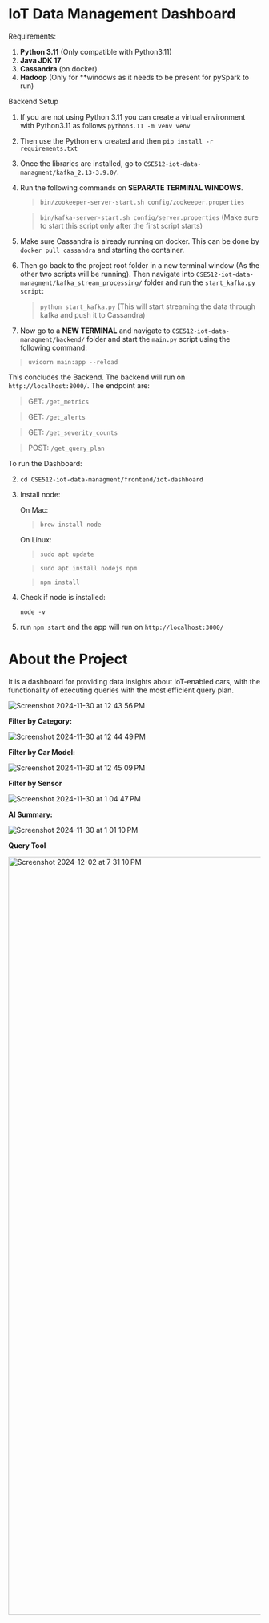 # IoT Data Management Dashboard

Requirements:

1. **Python 3.11** (Only compatible with Python3.11)
2. **Java JDK 17**
3. **Cassandra** (on docker)
4. **Hadoop** (Only for \*\*windows as it needs to be present for pySpark to run)

Backend Setup

1. If you are not using Python 3.11 you can create a virtual environment with Python3.11 as follows
   `python3.11 -m venv venv`
2. Then use the Python env created and then `pip install -r requirements.txt`
3. Once the libraries are installed, go to `CSE512-iot-data-managment/kafka_2.13-3.9.0/`.
4. Run the following commands on **SEPARATE TERMINAL WINDOWS**.

   > `bin/zookeeper-server-start.sh config/zookeeper.properties`

   > `bin/kafka-server-start.sh config/server.properties` (Make sure to start this script only after the first script starts)

5. Make sure Cassandra is already running on docker. This can be done by `docker pull cassandra` and starting the container.
6. Then go back to the project root folder in a new terminal window (As the other two scripts will be running). Then navigate into `CSE512-iot-data-managment/kafka_stream_processing/` folder and run the `start_kafka.py script`:

   > `python start_kafka.py` (This will start streaming the data through kafka and push it to Cassandra)

7. Now go to a **NEW TERMINAL** and navigate to `CSE512-iot-data-managment/backend/` folder and start the `main.py` script using the following command:

> `uvicorn main:app --reload`

This concludes the Backend. The backend will run on `http://localhost:8000/`. The endpoint are:

> GET: `/get_metrics`

> GET: `/get_alerts`

> GET: `/get_severity_counts`

> POST: `/get_query_plan`

To run the Dashboard:

2. `cd CSE512-iot-data-managment/frontend/iot-dashboard`

3. Install node:

   On Mac:

   > `brew install node`

   On Linux:

   > `sudo apt update`

   > `sudo apt install nodejs npm`

   > `npm install`

4. Check if node is installed:

   `node -v`

5. run `npm start` and the app will run on `http://localhost:3000/`

# About the Project

It is a dashboard for providing data insights about IoT-enabled cars, with the functionality of executing queries with the most efficient query plan.

![Screenshot 2024-11-30 at 12 43 56 PM](https://github.com/user-attachments/assets/90eeb454-ffee-4074-9064-edea7c449b3f)

**Filter by Category:**

![Screenshot 2024-11-30 at 12 44 49 PM](https://github.com/user-attachments/assets/0fa1363c-6cbd-49f5-82b6-a42a4a3ce18b)

**Filter by Car Model:**

![Screenshot 2024-11-30 at 12 45 09 PM](https://github.com/user-attachments/assets/35ec08a7-39aa-4f60-8503-59b4cbfd0301)

**Filter by Sensor**

![Screenshot 2024-11-30 at 1 04 47 PM](https://github.com/user-attachments/assets/5c4fa65f-f5f6-4219-a35c-5a05dfbbeb69)

**AI Summary:**

![Screenshot 2024-11-30 at 1 01 10 PM](https://github.com/user-attachments/assets/19dd5238-a0ab-47a7-be5d-868984026087)

**Query Tool**

<img width="1512" alt="Screenshot 2024-12-02 at 7 31 10 PM" src="https://github.com/user-attachments/assets/4a40c677-8a76-4439-9862-0300ca38ffd3">
